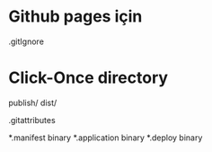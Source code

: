 ﻿# Github pages için

.gitIgnore

# Click-Once directory
publish/
dist/

.gitattributes

*.manifest binary
*.application binary
*.deploy binary